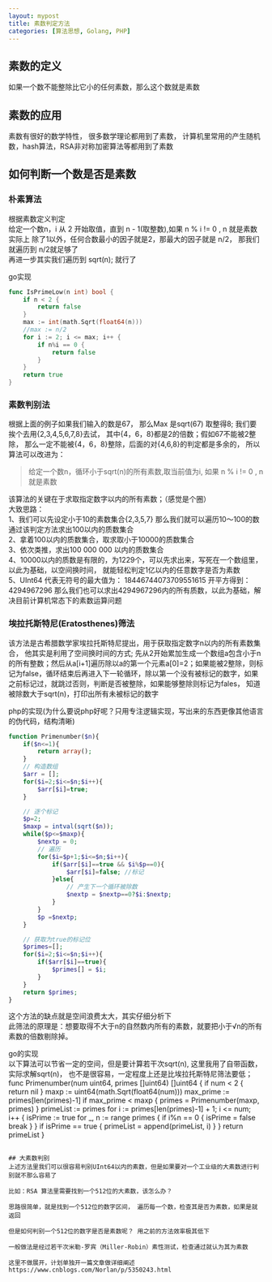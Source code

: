 ```yaml
---
layout: mypost
title: 素数判定方法
categories: [算法思想, Golang, PHP]
---
```


## 素数的定义
如果一个数不能整除比它小的任何素数，那么这个数就是素数

## 素数的应用
素数有很好的数学特性， 很多数学理论都用到了素数， 计算机里常用的产生随机数，hash算法，RSA非对称加密算法等都用到了素数

## 如何判断一个数是否是素数
### 朴素算法
根据素数定义判定  
给定一个数n，i 从 2 开始取值，直到 n - 1(取整数),如果 n % i != 0 , n 就是素数  
实际上 除了1以外，任何合数最小的因子就是2，那最大的因子就是 n/2， 那我们就遍历到 n/2就足够了  
再进一步其实我们遍历到 sqrt(n); 就行了

go实现
````go
func IsPrimeLow(n int) bool {
	if n < 2 {
		return false
	}
	max := int(math.Sqrt(float64(n)))
    //max := n/2
	for i := 2; i <= max; i++ {
		if n%i == 0 {
			return false
		}
	}
	return true
}
````
### 素数判别法  

根据上面的例子如果我们输入的数是67， 那么Max 是sqrt(67) 取整得8; 我们要挨个去用{2,3,4,5,6,7,8}去试， 其中{4，6，8}都是2的倍数；假如67不能被2整除， 那么一定不能被{4，6，8}整除，后面的对{4,6,8}的判定都是多余的， 所以算法可以改进为：  

> 给定一个数n，循环小于sqrt(n)的所有素数,取当前值为i, 如果 n % i != 0 , n 就是素数  

该算法的关键在于求取指定数字以内的所有素数；（感觉是个圈）  
大致思路：  
1、我们可以先设定小于10的素数集合{2,3,5,7} 那么我们就可以遍历10～100的数 通过该判定方法求出100以内的质数集合  
2、拿着100以内的质数集合，取求取小于10000的质数集合  
3、依次类推，求出100 000 000 以内的质数集合  
4、10000以内的质数是有限的，为1229个，可以先求出来，写死在一个数组里，以此为基础，以空间换时间， 就能轻松判定1亿以内的任意数字是否为素数  
5、UInt64 代表无符号的最大值为： 18446744073709551615 开平方得到：4294967296 那么我们也可以求出4294967296内的所有质数，以此为基础，解决目前计算机常态下的素数运算问题

### 埃拉托斯特尼(Eratosthenes)筛法
该方法是古希腊数学家埃拉托斯特尼提出，用于获取指定数字n以内的所有素数集合， 他其实是利用了空间换时间的方式;  先从2开始累加生成一个数组a包含小于n的所有整数；然后从a[i+1]遍历除以a的第一个元素a[0]=2；如果能被2整除，则标记为false，循环结束后再进入下一轮循环，除以第一个没有被标记的数字，如果之前标记过，就跳过否则，判断是否被整除，如果能够整除则标记为fales， 知道被除数大于sqrt(n)，打印出所有未被标记的数字  

php的实现(为什么要说php好呢？只用专注逻辑实现，写出来的东西更像其他语言的伪代码，结构清晰)
````php
function Primenumber($n){
	if($n<=1){
		return array();
	}
    // 构造数组
    $arr = [];
	for($i=2;$i<=$n;$i++){
		$arr[$i]=true;
	}

    // 逐个标记
	$p=2;
    $maxp = intval(sqrt($n));
	while($p<=$maxp){
		$nextp = 0;
        // 遍历
		for($i=$p+1;$i<=$n;$i++){
			if($arr[$i]==true && $i%$p==0){
				$arr[$i]=false; //标记
			}else{
                // 产生下一个循环被除数
				$nextp = $nextp==0?$i:$nextp;
			}
		}
		$p =$nextp;
	}

    // 获取为true的标记位
	$primes=[];
	for($i=2;$i<=$n;$i++){
		if($arr[$i]==true){
			$primes[] = $i;
		}
	}
	return $primes;
}
````

这个方法的缺点就是空间浪费太大，其实仔细分析下  
此筛法的原理是：想要取得不大于n的自然数内所有的素数，就要把小于√n的所有素数的倍数剔除掉。

go的实现  
以下算法可以节省一定的空间，但是要计算若干次sqrt(n), 这里我用了自带函数，实际求解sqrt(n)， 也不是很容易，一定程度上还是比埃拉托斯特尼筛法要低； 
func Primenumber(num uint64, primes []uint64) []uint64 {
	if num < 2 {
		return nil
	}
	maxp := uint64(math.Sqrt(float64(num)))
	max_prime := primes[len(primes)-1]
	if max_prime < maxp {
		primes = Primenumber(maxp, primes)
	}
	primeList := primes
	for i := primes[len(primes)-1] + 1; i <= num; i++ {
		isPrime := true
		for _, n := range primes {
			if i%n == 0 {
				isPrime = false
				break
			}
		}
		if isPrime == true {
			primeList = append(primeList, i)
		}
	}
	return primeList
}
````

## 大素数判别
上述方法里我们可以很容易判别UInt64以内的素数，但是如果要对一个工业级的大素数进行判别就不那么容易了

比如：RSA 算法里需要找到一个512位的大素数，该怎么办？  

思路很简单，就是找到一个512位的数字区间， 遍历每一个数，检查其是否为素数，如果是就返回

但是如何判别一个512位的数字是否是素数呢？ 用之前的方法效率极其低下

一般做法是经过若干次米勒-罗宾（Miller-Robin）素性测试，检查通过就认为其为素数

这里不做展开，计划单独开一篇文章做详细阐述
https://www.cnblogs.com/Norlan/p/5350243.html